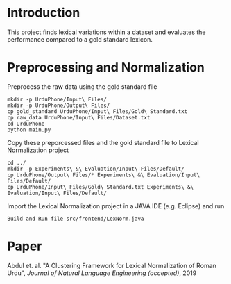 # Introduction

This project finds lexical variations within a dataset and evaluates the performance compared to a gold standard lexicon.

# Preprocessing and Normalization

Preprocess the raw data using the gold standard file
```
mkdir -p UrduPhone/Input\ Files/
mkdir -p UrduPhone/Output\ Files/
cp gold_standard UrduPhone/Input\ Files/Gold\ Standard.txt
cp raw_data UrduPhone/Input\ Files/Dataset.txt
cd UrduPhone
python main.py
```
Copy these preporcessed files and the gold standard file to Lexical Normalization project
```
cd ../
mkdir -p Experiments\ &\ Evaluation/Input\ Files/Default/
cp UrduPhone/Output\ Files/* Experiments\ &\ Evaluation/Input\ Files/Default/
cp UrduPhone/Input\ Files/Gold\ Standard.txt Experiments\ &\ Evaluation/Input\ Files/Default/
```
Import the Lexical Normalization project in a JAVA IDE (e.g. Eclipse) and run
```
Build and Run file src/frontend/LexNorm.java
```


# Paper
Abdul et. al. "A Clustering Framework for Lexical Normalization of Roman Urdu", *Journal of Natural Language Engineering (accepted)*, 2019
